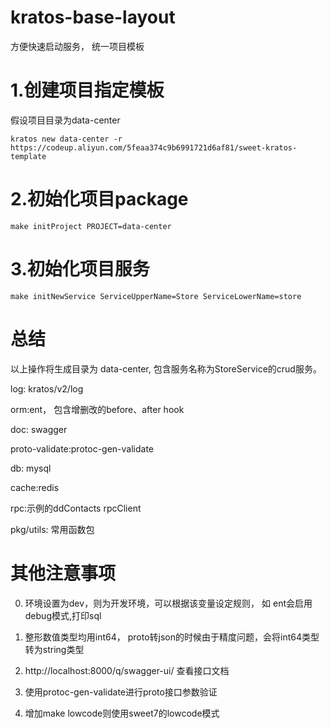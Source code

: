 # kratos-base-layout
方便快速启动服务， 统一项目模板

# 1.创建项目指定模板
假设项目目录为data-center

```
kratos new data-center -r https://codeup.aliyun.com/5feaa374c9b6991721d6af81/sweet-kratos-template
```
# 2.初始化项目package
```
make initProject PROJECT=data-center
```
# 3.初始化项目服务
```
make initNewService ServiceUpperName=Store ServiceLowerName=store
```

# 总结
以上操作将生成目录为 data-center, 包含服务名称为StoreService的crud服务。

log: kratos/v2/log

orm:ent， 包含增删改的before、after hook

doc: swagger

proto-validate:protoc-gen-validate

db: mysql

cache:redis

rpc:示例的ddContacts rpcClient

pkg/utils: 常用函数包

# 其他注意事项

0. 环境设置为dev，则为开发环境，可以根据该变量设定规则， 如 ent会启用debug模式,打印sql

1. 整形数值类型均用int64， proto转json的时候由于精度问题，会将int64类型转为string类型

2. http://localhost:8000/q/swagger-ui/ 查看接口文档

3. 使用protoc-gen-validate进行proto接口参数验证
   
4. 增加make lowcode则使用sweet7的lowcode模式   



